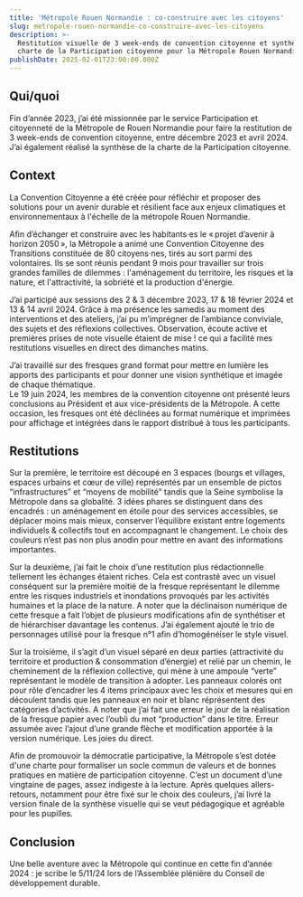 ```yaml
---
title: 'Métropole Rouen Normandie : co-construire avec les citoyens'
slug: metropole-rouen-normandie-co-construire-avec-les-citoyens
description: >-
  Restitution visuelle de 3 week-ends de convention citoyenne et synthèse de la
  charte de la Participation citoyenne pour la Métropole Rouen Normandie.
publishDate: 2025-02-01T23:00:00.000Z
---
```


## Qui/quoi

Fin d’année 2023, j’ai été missionnée par le service Participation et citoyenneté de la Métropole de Rouen Normandie pour faire la restitution de 3 week-ends de convention citoyenne, entre décembre 2023 et avril 2024. J’ai également réalisé la synthèse de la charte de la Participation citoyenne.

## Context

La Convention Citoyenne a été créée pour réfléchir et proposer des solutions pour un avenir durable et résilient face aux enjeux climatiques et environnementaux à l'échelle de la métropole Rouen Normandie.

Afin d’échanger et construire avec les habitants·es le « projet d’avenir à horizon 2050 », la Métropole a animé une Convention Citoyenne des Transitions constituée de 80 citoyens·nes, tirés au sort parmi des volontaires. Ils se sont réunis pendant 9 mois pour travailler sur trois grandes familles de dilemmes : l'aménagement du territoire, les risques et la nature, et l'attractivité, la sobriété et la production d'énergie.

J’ai participé aux sessions des 2 & 3 décembre 2023, 17 & 18 février 2024 et 13 & 14 avril 2024. Grâce à ma présence les samedis au moment des interventions et des ateliers, j’ai pu m’imprégner de l’ambiance conviviale, des sujets et des réflexions collectives. Observation, écoute active et premières prises de note visuelle étaient de mise ! ce qui a facilité mes restitutions visuelles en direct des dimanches matins.

J’ai travaillé sur des fresques grand format pour mettre en lumière les apports des participants et pour donner une vision synthétique et imagée de chaque thématique.\
Le 19 juin 2024, les membres de la convention citoyenne ont présenté leurs conclusions au Président et aux vice-présidents de la Métropole. A cette occasion, les fresques ont été déclinées au format numérique et imprimées pour affichage et intégrées dans le rapport distribué à tous les participants.

## Restitutions

Sur la première, le territoire est découpé en 3 espaces (bourgs et villages, espaces urbains et cœur de ville) représentés par un ensemble de pictos “infrastructures” et “moyens de mobilité” tandis que la Seine symbolise la Métropole dans sa globalité. 3 idées phares se distinguent dans des encadrés : un aménagement en étoile pour des services accessibles, se déplacer moins mais mieux, conserver l’équilibre existant entre logements individuels & collectifs tout en accompagnant le changement. Le choix des couleurs n’est pas non plus anodin pour mettre en avant des informations importantes.

Sur la deuxième, j’ai fait le choix d’une restitution plus rédactionnelle tellement les échanges étaient riches. Cela est contrasté avec un visuel conséquent sur la première moitié de la fresque représentant le dilemme entre les risques industriels et inondations provoqués par les activités humaines et la place de la nature. A noter que la déclinaison numérique de cette fresque a fait l’objet de plusieurs modifications afin de synthétiser et de hiérarchiser davantage les contenus. J’ai également ajouté le trio de personnages utilisé pour la fresque n°1 afin d’homogénéiser le style visuel.

Sur la troisième, il s’agit d’un visuel séparé en deux parties (attractivité du territoire et production & consommation d’énergie) et relié par un chemin, le cheminement de la réflexion collective, qui mène à une ampoule “verte” représentant le modèle de transition à adopter. Les panneaux colorés ont pour rôle d’encadrer les 4 items principaux avec les choix et mesures qui en découlent tandis que les panneaux en noir et blanc réprésentent des catégories d’activités. A noter que j’ai fait une erreur le jour de la réalisation de la fresque papier avec l’oubli du mot “production” dans le titre. Erreur assumée avec l’ajout d’une grande flèche et modification apportée à la version numérique. Les joies du direct.

Afin de promouvoir la démocratie participative, la Métropole s’est dotée d'une charte pour formaliser un socle commun de valeurs et de bonnes pratiques en matière de participation citoyenne. C’est un document d’une vingtaine de pages, assez indigeste à la lecture. Après quelques allers-retours, notamment pour être fixé sur le choix des couleurs, j’ai livré la version finale de la synthèse visuelle qui se veut pédagogique et agréable pour les pupilles.

## Conclusion

Une belle aventure avec la Métropole qui continue en cette fin d’année 2024 : je scribe le 5/11/24 lors de l’Assemblée plénière du Conseil de développement durable.
